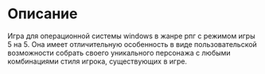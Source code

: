 # Описание
Игра для операционной системы windows в жанре рпг с режимом игры 5 на 5. Она имеет отличительную особенность в виде пользовательской возможности собрать своего уникального персонажа с любыми комбинациями стиля игрока, существующих в игре.
